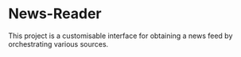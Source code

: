 # News-Reader
This project is a customisable interface for obtaining a news feed by orchestrating various sources.
